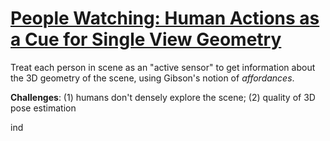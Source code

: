 # [People Watching: Human Actions as a Cue for Single View Geometry](https://arxiv.org/pdf/1411.4958.pdf)

Treat each person in scene as an "active sensor" to get information about the 3D geometry of the scene, using Gibson's notion of *affordances*.

**Challenges**: (1) humans don't densely explore the scene; (2) quality of 3D pose estimation

ind
<!--stackedit_data:
eyJoaXN0b3J5IjpbLTcxNzI4NzE5NiwxNDQwMTE2ODUzLDIwOT
EyMDYwMDJdfQ==
-->